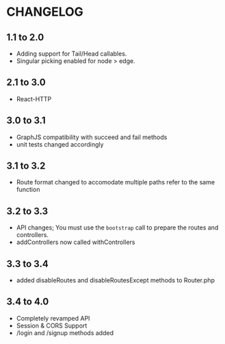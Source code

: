 # CHANGELOG

## 1.1 to 2.0

* Adding support for Tail/Head callables.
* Singular picking enabled for node > edge.

## 2.1 to 3.0

* React-HTTP 

## 3.0 to 3.1

* GraphJS compatibility with succeed and fail methods
* unit tests changed accordingly

## 3.1 to 3.2

* Route format changed to accomodate multiple paths refer to the same function

## 3.2 to 3.3

* API changes; You must use the `bootstrap` call to prepare the routes and controllers.
* addControllers now called withControllers

## 3.3 to 3.4

* added disableRoutes and disableRoutesExcept methods to Router.php

## 3.4 to 4.0

* Completely revamped API
* Session & CORS Support
* /login and /signup methods added